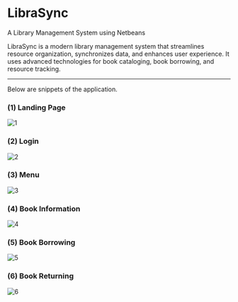# LibraSync
A Library Management System using Netbeans

LibraSync is a modern library management system that streamlines resource organization, synchronizes data, and enhances user experience. It uses advanced technologies for book cataloging, book borrowing, and resource tracking.

---------

Below are snippets of the application.

### (1) Landing Page
![1](https://github.com/mrmickii/LibraSync/assets/89602094/563d5c93-8341-4acc-9832-38a43f8bb567)

### (2) Login
![2](https://github.com/mrmickii/LibraSync/assets/89602094/ef5822d2-de68-42ff-b349-4b18bb7d2dbe)

### (3) Menu
![3](https://github.com/mrmickii/LibraSync/assets/89602094/4d815e32-c2c2-4842-889b-7ca5b45f5aad)

### (4) Book Information
![4](https://github.com/mrmickii/LibraSync/assets/89602094/73cb00cc-7a3c-4a22-b416-9ea9284a6d0e)

### (5) Book Borrowing
![5](https://github.com/mrmickii/LibraSync/assets/89602094/dc641577-51dc-408e-b6d3-8ca5330eb624)

### (6) Book Returning
![6](https://github.com/mrmickii/LibraSync/assets/89602094/18c50b99-b904-4caa-a75d-806f53685f9a)

